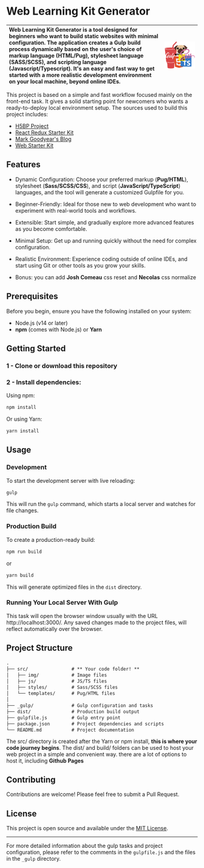 # Web Learning Kit Generator

| Web Learning Kit Generator is a tool designed for beginners who want to build static websites with minimal configuration. The application creates a Gulp build process dynamically based on the user's choice of markup language (HTML/Pug), stylesheet language (SASS/SCSS), and scripting language (Javascript/Typescript). It's an easy and fast way to get started with a more realistic development environment on your local machine, beyond online IDEs. | ![Logo](./_gulp/logo.png) |
|:---------------------------------------------------------------------------------------------------------------------------------------------------------------------------------------------------------------------------------------------------------------------------------------------------------------------------------------------------------------------------------------|:-------------------------:|


This project is based on a simple and fast workflow focused mainly on the front-end task. It gives a solid starting point for newcomers who wants a ready-to-deploy local environment setup. The sources used to build this project includes:

  * [H5BP Project](https://github.com/h5bp/html5-boilerplate)
  * [React Redux Starter Kit](https://github.com/davezuko/react-redux-starter-kit)
  * [Mark Goodyear's Blog](https://markgoodyear.com/2014/01/getting-started-with-gulp/)
  * [Web Starter Kit](https://github.com/google/web-starter-kit)

## Features

  * Dynamic Configuration: Choose your preferred markup (**Pug/HTML**), stylesheet (**Sass/SCSS/CSS**), and script (**JavaScript/TypeScript**) languages, and the tool will generate a customized Gulpfile for you.
  
  * Beginner-Friendly: Ideal for those new to web development who want to experiment with real-world tools and workflows.
  
  * Extensible: Start simple, and gradually explore more advanced features as you become comfortable.
  
  * Minimal Setup: Get up and running quickly without the need for complex configuration.
  
  * Realistic Environment: Experience coding outside of online IDEs, and start using Git or other tools as you grow your skills.

  * Bonus: you can add **Josh Comeau** css reset and **Necolas** css normalize

## Prerequisites

Before you begin, ensure you have the following installed on your system:

* Node.js (v14 or later)
* **npm** (comes with Node.js) or **Yarn**

## Getting Started

### 1 - Clone or download this repository

### 2 - Install dependencies:

Using npm:
```bash
npm install
```

Or using Yarn:
```bash
yarn install
```

## Usage

### Development

To start the development server with live reloading:

```bash
gulp
```

This will run the `gulp` command, which starts a local server and watches for file changes.

### Production Build

To create a production-ready build:

```bash
npm run build
```
or
```bash
yarn build
```

This will generate optimized files in the `dist` directory.

### Running Your Local Server With Gulp

This task will open the browser window usually with the URL http://localhost:3000/. Any saved changes made to the project files, will reflect automatically over the browser.

## Project Structure

```
.
├── src/                # ** Your code folder! **
│   ├── img/            # Image files
│   ├── js/             # JS/TS files
│   ├── styles/         # Sass/SCSS files
│   └── templates/      # Pug/HTML files
│   
├── _gulp/              # Gulp configuration and tasks
├── dist/               # Production build output
├── gulpfile.js         # Gulp entry point
├── package.json        # Project dependencies and scripts
└── README.md           # Project documentation
```
The src/ directory is created after the Yarn or npm install, **this is where your code journey begins**. The dist/ and build/ folders can be used to host your web project in a simple and convenient way. there are a lot of options to host it, including **Github Pages**

## Contributing

Contributions are welcome! Please feel free to submit a Pull Request.

## License

This project is open source and available under the [MIT License](LICENSE).

---

For more detailed information about the gulp tasks and project configuration, please refer to the comments in the `gulpfile.js` and the files in the `_gulp` directory.
